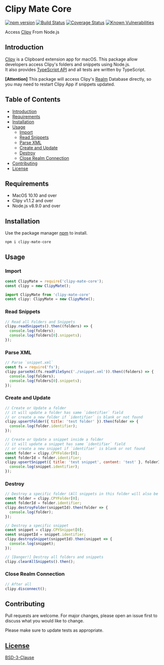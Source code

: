 # Clipy Mate Core
[![npm version](https://badge.fury.io/js/clipy-mate-core.svg)](https://badge.fury.io/js/clipy-mate-core)
[![Build Status](https://travis-ci.org/jerrywdlee/clipy-mate-core.svg?branch=master)](https://travis-ci.org/jerrywdlee/clipy-mate-core)
[![Coverage Status](https://coveralls.io/repos/github/jerrywdlee/clipy-mate-core/badge.svg?branch=update-readme)](https://coveralls.io/github/jerrywdlee/clipy-mate-core?branch=update-readme)
[![Known Vulnerabilities](https://snyk.io//test/github/jerrywdlee/clipy-mate-core/badge.svg?targetFile=package.json)](https://snyk.io//test/github/jerrywdlee/clipy-mate-core?targetFile=package.json)


Access [Clipy](https://clipy-app.com/) From Node.js

## Introduction
[Clipy](https://github.com/Clipy/Clipy) is a Clipboard extension app for macOS. This package allow developers access Clipy's folders and snippets using Node.js.  
It also provides [TypeScript API](./index.d.ts) and all tests are written by TypeScript.  

**[Attention]** This package will access Clipy's [Realm](https://realm.io/) Database directly, so you may need to restart Clipy App if snippets updated.

## Table of Contents
- [Introduction](#introduction)
- [Requirements](#requirements)
- [Installation](#installation)
- [Usage](#usage)
  - [Import](#import)
  - [Read Snippets](#read-snippets)
  - [Parse XML](#parse-xml)
  - [Create and Update](#create-and-update)
  - [Destroy](#destroy)
  - [Close Realm Connection](#close-realm-connection)
- [Contributing](#contributing)
- [License](#license)

## Requirements
- MacOS 10.10 and over
- Clipy v1.1.2 and over
- Node.js v8.9.0 and over

## Installation
Use the package manager [npm](https://www.npmjs.com/) to install.

```sh
npm i clipy-mate-core
```

## Usage

### Import

```js
const ClipyMate = require('clipy-mate-core');
const clipy = new ClipyMate();
```

```ts
import ClipyMate from 'clipy-mate-core'
const clipy: ClipyMate = new ClipyMate();
```

### Read Snippets

```js
// Read all Folders and Snippets
clipy.readSnippets().then((folders) => {
  console.log(folders);
  console.log(folders[0].snippets);
});
```

### Parse XML

```js
// Parse `snippet.xml`
const fs = require('fs');
clipy.parseXml(fs.readFileSync('./snippet.xml')).then((folders) => {
  console.log(folders);
  console.log(folders[0].snippets);
});
```

### Create and Update

```js
// Create or Update a folder
// it will update a folder has same `identifier` field
// or create a new folder if `identifier` is blank or not found
clipy.upsertFolder({ title: 'test folder' }).then(folder => {
  console.log(folder.identifier);
});

// Create or Update a snippet inside a folder
// it will update a snippet has same `identifier` field
// or create a new snippet if `identifier` is blank or not found
const folder = clipy.CPYFolder[0];
const folderId = folder.identifier;
clipy.upsertSnippet({ title: 'test snippet', content: 'test' }, folderId).then(snippet => {
  console.log(snippet.identifier);
});
```

### Destroy

```js
// Destroy a specific folder (All snippets in this folder will also be destroyed)
const folder = clipy.CPYFolder[0];
const folderId = folder.identifier;
clipy.destroyFolder(snippetId).then(folder => {
  console.log(folder);
});

// Destroy a specific snippet
const snippet = clipy.CPYSnippet[0];
const snippetId = snippet.identifier;
clipy.destroySnippet(snippetId).then(snippet => {
  console.log(snippet);
});

// [Danger!] Destroy all folders and snippets
clipy.clearAllSnippets().then();
```

### Close Realm Connection

```js
// After all
clipy.disconnect();
```


## Contributing
Pull requests are welcome. For major changes, please open an issue first to discuss what you would like to change.

Please make sure to update tests as appropriate.

## [License](./LICENSE)
[BSD-3-Clause](https://opensource.org/licenses/BSD-3-Clause)
